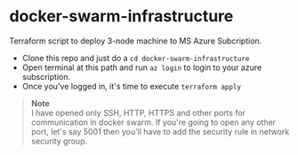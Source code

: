 # docker-swarm-infrastructure
Terraform script to deploy 3-node machine to MS Azure Subcription.

- Clone this repo and just do a `cd docker-swarm-infrastructure`
- Open terminal at this path and run `az login` to login to your azure subscription.
- Once you've logged in, it's time to execute `terraform apply`

> **Note** <br>
> I have opened only SSH, HTTP, HTTPS and other ports for communication in docker swarm. If you're going to open any other port, let's say 5001 then you'll have to add the security rule in network security group.

